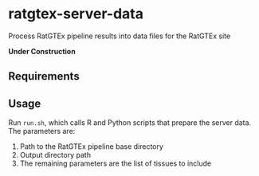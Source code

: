 # ratgtex-server-data
Process RatGTEx pipeline results into data files for the RatGTEx site

**Under Construction**

## Requirements

## Usage

Run `run.sh`, which calls R and Python scripts that prepare the server data. The parameters are:

1. Path to the RatGTEx pipeline base directory
2. Output directory path
3. The remaining parameters are the list of tissues to include
